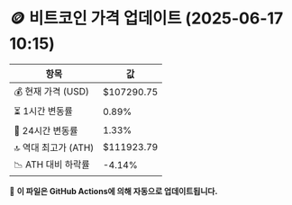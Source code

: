 # 🪙 비트코인 가격 업데이트 (2025-06-17 10:15)

| 항목                | 값 |
|--------------------|----------------|
| 💰 현재 가격 (USD) | $107290.75 |
| ⏳ 1시간 변동률    | 0.89% |
| 📆 24시간 변동률   | 1.33% |
| 🔝 역대 최고가 (ATH) | $111923.79 |
| 📉 ATH 대비 하락률 | -4.14% |

🔄 **이 파일은 GitHub Actions에 의해 자동으로 업데이트됩니다.**

